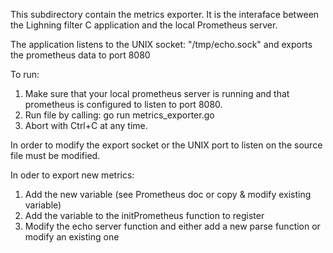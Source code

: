 This subdirectory contain the metrics exporter.
It is the interaface between the Lighning filter C application and
the local Prometheus server.

The application listens to the UNIX socket: "/tmp/echo.sock"
and exports the prometheus data to port 8080

To run:
1. Make sure that your local prometheus server is running and that prometheus
   is configured to listen to port 8080.
2. Run file by calling: go run metrics_exporter.go
3. Abort with Ctrl+C at any time.

In order to modify the export socket or the UNIX port to listen on the source file must be modified.

In oder to export new metrics:
1. Add the new variable (see Prometheus doc or copy & modify existing variable)
2. Add the variable to the initPrometheus function to register
3. Modify the echo server function and either add a new parse function or modify an existing one